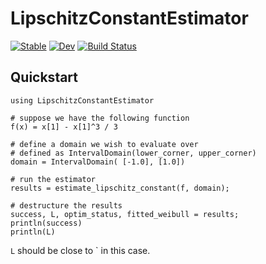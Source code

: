 # LipschitzConstantEstimator

[![Stable](https://img.shields.io/badge/docs-stable-blue.svg)](https://dev10110.github.io/LipschitzConstantEstimator.jl/stable/)
[![Dev](https://img.shields.io/badge/docs-dev-blue.svg)](https://dev10110.github.io/LipschitzConstantEstimator.jl/dev/)
[![Build Status](https://github.com/dev10110/LipschitzConstantEstimator.jl/actions/workflows/CI.yml/badge.svg?branch=main)](https://github.com/dev10110/LipschitzConstantEstimator.jl/actions/workflows/CI.yml?query=branch%3Amain)



## Quickstart

```@example main
using LipschitzConstantEstimator

# suppose we have the following function 
f(x) = x[1] - x[1]^3 / 3

# define a domain we wish to evaluate over
# defined as IntervalDomain(lower_corner, upper_corner)
domain = IntervalDomain( [-1.0], [1.0])

# run the estimator
results = estimate_lipschitz_constant(f, domain);

# destructure the results
success, L, optim_status, fitted_weibull = results;
println(success)
println(L)
```

`L` should be close to ` in this case.